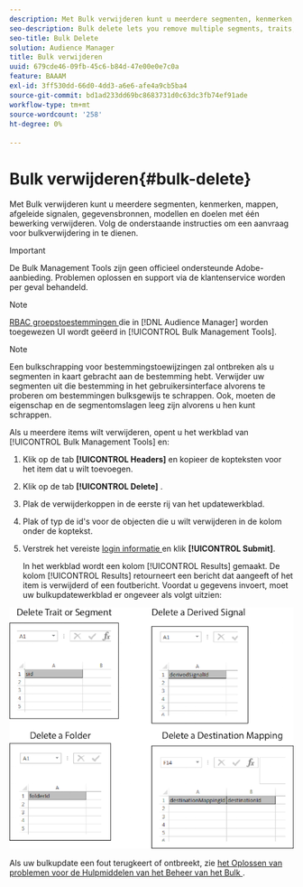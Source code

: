 ```yaml
---
description: Met Bulk verwijderen kunt u meerdere segmenten, kenmerken, mappen, afgeleide signalen, gegevensbronnen, modellen en doelen met één bewerking verwijderen. Volg de onderstaande instructies om een aanvraag voor bulkverwijdering in te dienen.
seo-description: Bulk delete lets you remove multiple segments, traits, folders, derived signals, data sources, models, and destinations with a single operation. Follow these instructions to make a bulk delete request.
seo-title: Bulk Delete
solution: Audience Manager
title: Bulk verwijderen
uuid: 679cde46-09fb-45c6-b84d-47e00e0e7c0a
feature: BAAAM
exl-id: 3ff530dd-66d0-4dd3-a6e6-afe4a9cb5ba4
source-git-commit: bd1ad233dd69bc8683731d0c63dc3fb74ef91ade
workflow-type: tm+mt
source-wordcount: '258'
ht-degree: 0%

---
```


# Bulk verwijderen{#bulk-delete}

Met Bulk verwijderen kunt u meerdere segmenten, kenmerken, mappen, afgeleide signalen, gegevensbronnen, modellen en doelen met één bewerking verwijderen. Volg de onderstaande instructies om een aanvraag voor bulkverwijdering in te dienen.

>[!IMPORTANT]
>
>De Bulk Management Tools zijn geen officieel ondersteunde Adobe-aanbieding. Problemen oplossen en support via de klantenservice worden per geval behandeld.

<!-- 

<p>t_bulk_delete.xml </p>

 -->

>[!NOTE]
>
>[ RBAC groepstoestemmingen ](../../features/administration/administration-overview.md) die in [!DNL Audience Manager] worden toegewezen UI wordt geëerd in [!UICONTROL Bulk Management Tools].

>[!NOTE]
>
>Een bulkschrapping voor bestemmingstoewijzingen zal ontbreken als u segmenten in kaart gebracht aan de bestemming hebt. Verwijder uw segmenten uit die bestemming in het gebruikersinterface alvorens te proberen om bestemmingen bulksgewijs te schrappen. Ook, moeten de eigenschap en de segmentomslagen leeg zijn alvorens u hen kunt schrappen.

Als u meerdere items wilt verwijderen, opent u het werkblad van [!UICONTROL Bulk Management Tools] en:

1. Klik op de tab **[!UICONTROL Headers]** en kopieer de kopteksten voor het item dat u wilt toevoegen.
2. Klik op de tab **[!UICONTROL Delete]** .
3. Plak de verwijderkoppen in de eerste rij van het updatewerkblad.
4. Plak of typ de id&#39;s voor de objecten die u wilt verwijderen in de kolom onder de koptekst.
5. Verstrek het vereiste [ login informatie ](../../reference/bulk-management-tools/bulk-management-intro.md#auth-reqs) en klik **[!UICONTROL Submit]**.

   In het werkblad wordt een kolom [!UICONTROL Results] gemaakt. De kolom [!UICONTROL Results] retourneert een bericht dat aangeeft of het item is verwijderd of een foutbericht.
Voordat u gegevens invoert, moet uw bulkupdatewerkblad er ongeveer als volgt uitzien:

![](assets/delete.png)

Als uw bulkupdate een fout terugkeert of ontbreekt, zie [ het Oplossen van problemen voor de Hulpmiddelen van het Beheer van het Bulk ](../../reference/bulk-management-tools/bulk-troubleshooting.md).
